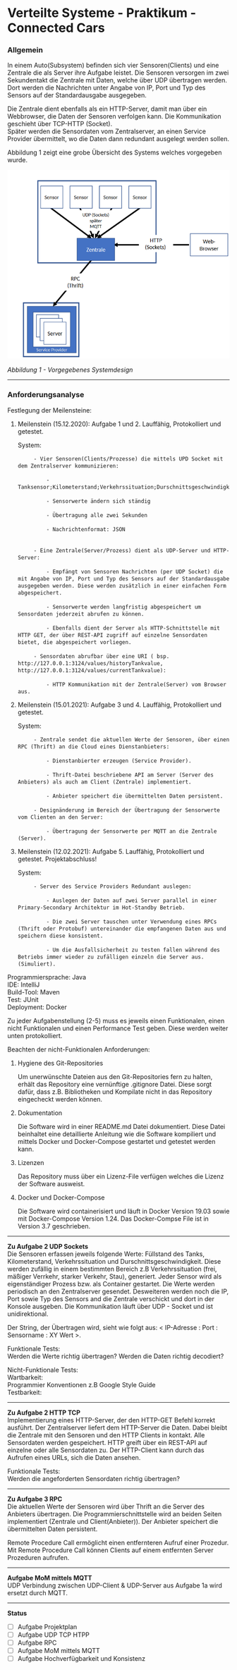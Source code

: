 # Verteilte Systeme - Praktikum - Connected Cars

### Allgemein

In einem Auto(Subsystem) befinden sich vier Sensoren(Clients) und eine Zentrale die als Server ihre Aufgabe leistet. Die Sensoren versorgen im zwei Sekundentakt die Zentrale mit Daten, welche über UDP übertragen werden.
Dort werden die Nachrichten unter Angabe von IP, Port und Typ des Sensors auf der Standardausgabe ausgegeben.

Die Zentrale dient ebenfalls als ein HTTP-Server, damit man über ein Webbrowser, die Daten der Sensoren verfolgen kann. Die Kommunikation geschieht über TCP-HTTP (Socket).  
Später werden die Sensordaten vom Zentralserver, an einen Service Provider übermittelt, wo die Daten dann redundant ausgelegt werden sollen.

Abbildung 1 zeigt eine grobe Übersicht des Systems welches vorgegeben wurde.

![Alt-Text](/Abbildung1.png)

_Abbildung 1 - Vorgegebenes Systemdesign_

___
### __Anforderungsanalyse__  

Festlegung der Meilensteine:
1. Meilenstein (15.12.2020): Aufgabe 1 und 2. Lauffähig, Protokolliert und getestet.

    System: 

            - Vier Sensoren(Clients/Prozesse) die mittels UPD Socket mit dem Zentralserver kommunizieren:

                - Tanksensor;Kilometerstand;Verkehrssituation;Durschnittsgeschwindigkeit

                - Sensorwerte ändern sich ständig

                - Übertragung alle zwei Sekunden
                
                - Nachrichtenformat: JSON


            - Eine Zentrale(Server/Prozess) dient als UDP-Server und HTTP-Server:

                - Empfängt von Sensoren Nachrichten (per UDP Socket) die mit Angabe von IP, Port und Typ des Sensors auf der Standardausgabe ausgegeben werden. Diese werden zusätzlich in einer einfachen Form abgespeichert.

                - Sensorwerte werden langfristig abgespeichert um Sensordaten jederzeit abrufen zu können.
                
                - Ebenfalls dient der Server als HTTP-Schnittstelle mit HTTP GET, der über REST-API zugriff auf einzelne Sensordaten bietet, die abgespeichert vorliegen. 

            - Sensordaten abrufbar über eine URI ( bsp. http://127.0.0.1:3124/values/historyTankvalue, http://127.0.0.1:3124/values/currentTankvalue):

                - HTTP Kommunikation mit der Zentrale(Server) vom Browser aus.

2. Meilenstein (15.01.2021): Aufgabe 3 und 4. Lauffähig, Protokolliert und getestet.

    System: 

            - Zentrale sendet die aktuellen Werte der Sensoren, über einen RPC (Thrift) an die Cloud eines Dienstanbieters:

                - Dienstanbierter erzeugen (Service Provider).

                - Thrift-Datei beschriebene API am Server (Server des Anbieters) als auch am Client (Zentrale) implementiert.

                - Anbieter speichert die übermittelten Daten persistent.

            - Designänderung im Bereich der Übertragung der Sensorwerte vom Clienten an den Server:

                - Übertragung der Sensorwerte per MQTT an die Zentrale (Server).

3. Meilenstein (12.02.2021): Aufgabe 5. Lauffähig, Protokolliert und getestet. Projektabschluss!

    System: 

            - Server des Service Providers Redundant auslegen:

                - Auslegen der Daten auf zwei Server parallel in einer Primary-Secondary Architektur im Hot-Standby Betrieb.

                - Die zwei Server tauschen unter Verwendung eines RPCs (Thrift oder Protobuf) untereinander die empfangenen Daten aus und speichern diese konsistent.

                - Um die Ausfallsicherheit zu testen fallen während des Betriebs immer wieder zu zufälligen einzeln die Server aus. (Simuliert).

Programmiersprache: Java  
IDE: IntelliJ  
Build-Tool: Maven  
Test: JUnit  
Deployment: Docker

Zu jeder Aufgabenstellung (2-5) muss es jeweils einen Funktionalen, einen nicht Funktionalen und einen Performance Test geben. Diese werden weiter unten protokolliert. 

Beachten der nicht-Funktionalen Anforderungen:
1.  Hygiene des Git-Repositories

    Um unerwünschte Dateien aus den Git-Repositories fern zu halten, erhält das Repository eine vernünftige .gitignore Datei. Diese sorgt dafür, dass z.B. Bibliotheken und Kompilate nicht in das Repository eingecheckt werden können.

2.  Dokumentation

    Die Software wird in einer README.md Datei dokumentiert. Diese Datei beinhaltet eine detaillierte Anleitung wie die Software kompiliert und mittels Docker und Docker-Compose gestartet und getestet werden kann.

3.  Lizenzen

    Das Repository muss über ein Lizenz-File verfügen welches die Lizenz der Software ausweist.

4.  Docker und Docker-Compose

    Die Software wird containerisiert und läuft in Docker Version 19.03 sowie mit Docker-Compose Version 1.24. Das Docker-Compse File ist in Version 3.7 geschrieben.


___
__Zu Aufgabe 2 UDP Sockets__  
Die Sensoren erfassen jeweils folgende Werte: Füllstand des Tanks, Kilometerstand, Verkehrssituation und Durschnittsgeschwindigkeit. Diese werden zufällig in einem bestimmten Bereich z.B Verkehrssituation (frei, mäßiger Verrkehr, starker Verkehr, Stau), generiert. Jeder Sensor wird als eigenständiger Prozess bzw. als Container gestartet. Die Werte werden periodisch an den Zentralserver gesendet. Desweiteren werden noch die IP, Port sowie Typ des Sensors and die Zentrale verschickt und dort in der Konsole ausgeben. Die Kommunikation läuft über UDP - Socket und ist unidirektional.  

Der String, der Übertragen wird, sieht wie folgt aus: < IP-Adresse : Port : Sensorname : XY Wert >.

Funktionale Tests:  
Werden die Werte richtig übertragen?
Werden die Daten richtig decodiert?

Nicht-Funktionale Tests:  
Wartbarkeit:   
Programmier Konventionen z.B Google Style Guide  
Testbarkeit:  


___
__Zu Aufgabe 2 HTTP TCP__  
Implementierung eines HTTP-Server, der den HTTP-GET Befehl korrekt ausführt. Der Zentralserver liefert dem HTTP-Server die Daten. Dabei bleibt die Zentrale mit den Sensoren und den HTTP Clients in kontakt. Alle Sensordaten werden gespeichert. HTTP greift über ein REST-API auf einzelne oder alle Sensordaten zu. Der HTTP-Client kann durch das Aufrufen eines URLs, sich die Daten ansehen.

Funktionale Tests:  
Werden die angeforderten Sensordaten richtig übertragen?


___
__Zu Aufgabe 3 RPC__  
Die aktuellen Werte der Sensoren wird über Thrift an die Server des Anbieters übertragen. Die Programmierschnittstelle wird an beiden Seiten implementiert (Zentrale und Client(Anbieter)). Der Anbieter speichert die übermittelten Daten persistent.  

Remote Procedure Call ermöglicht einen entfernteren Aufruf einer Prozedur. Mit Remote Procedure Call können Clients auf einem entfernten Server Prozeduren aufrufen.



___
__Aufgabe MoM mittels MQTT__  
UDP Verbindung zwischen UDP-Client & UDP-Server aus Aufgabe 1a wird ersetzt durch MQTT. 



___

__Status__

- [ ] Aufgabe Projektplan
- [ ] Aufgabe UDP TCP HTPP
- [ ] Aufgabe RPC
- [ ] Aufgabe MoM mittels MQTT
- [ ] Aufgabe Hochverfügbarkeit und Konsistenz
